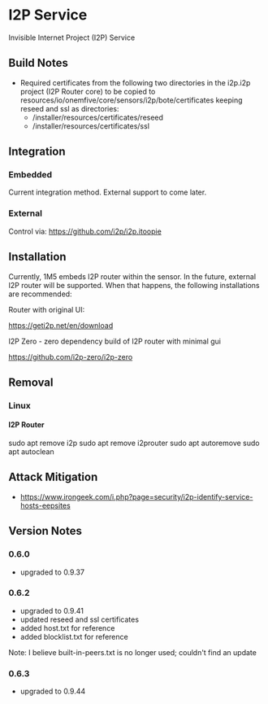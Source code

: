 # I2P Service
Invisible Internet Project (I2P) Service

## Build Notes
- Required certificates from the following two directories in the i2p.i2p project (I2P Router core)
to be copied to resources/io/onemfive/core/sensors/i2p/bote/certificates keeping reseed and ssl as directories:
    - /installer/resources/certificates/reseed
    - /installer/resources/certificates/ssl

## Integration

### Embedded
Current integration method. External support to come later.

### External
Control via: https://github.com/i2p/i2p.itoopie

## Installation
Currently, 1M5 embeds I2P router within the sensor. In the future,
external I2P router will be supported. When that happens, the following
installations are recommended:

Router with original UI:

https://geti2p.net/en/download

I2P Zero - zero dependency build of I2P router with minimal gui

https://github.com/i2p-zero/i2p-zero

## Removal

### Linux

#### I2P Router
sudo apt remove i2p
sudo apt remove i2prouter
sudo apt autoremove
sudo apt autoclean

## Attack Mitigation

- https://www.irongeek.com/i.php?page=security/i2p-identify-service-hosts-eepsites

## Version Notes

### 0.6.0
- upgraded to 0.9.37

### 0.6.2
- upgraded to 0.9.41
- updated reseed and ssl certificates
- added host.txt for reference
- added blocklist.txt for reference

Note: I believe built-in-peers.txt is no longer used; couldn't find an update

### 0.6.3
- upgraded to 0.9.44
